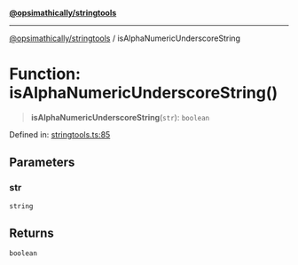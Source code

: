[**@opsimathically/stringtools**](../README.md)

***

[@opsimathically/stringtools](../README.md) / isAlphaNumericUnderscoreString

# Function: isAlphaNumericUnderscoreString()

> **isAlphaNumericUnderscoreString**(`str`): `boolean`

Defined in: [stringtools.ts:85](https://github.com/opsimathically/stringtools/blob/8553a0fba449ff4067d02e836a6aaae8b3b70c57/src/stringtools.ts#L85)

## Parameters

### str

`string`

## Returns

`boolean`
